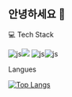 ## 안녕하세요 👋

💻 Tech Stack 

![js](https://img.shields.io/badge/Android-3DDC84?style=for-the-badge&logo=android&logoColor=white)<img src="https://img.shields.io/badge/Compose-4285F4?style=for-the-badge&logo=jetpackcompose&logoColor=white">
![js](https://img.shields.io/badge/Kotlin-0095D5?&style=for-the-badge&logo=kotlin&logoColor=white)![js](https://img.shields.io/badge/React_Native-20232A?style=for-the-badge&logo=react&logoColor=61DAFB)

Langues

[![Top Langs](https://github-readme-stats.vercel.app/api/top-langs/?username=junghoonshin3)](https://github.com/anuraghazra/github-readme-stats)



